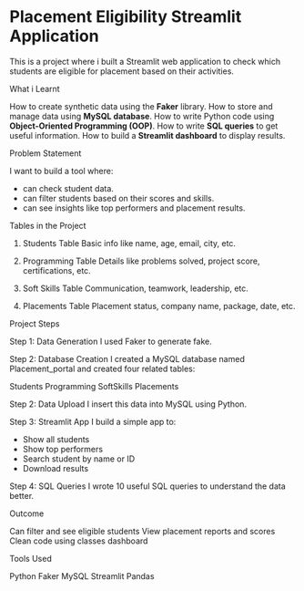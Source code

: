 # Placement Eligibility Streamlit Application

This is a project where i built a Streamlit web application to check which students are eligible for placement based on their activities.


What i Learnt

How to create synthetic data using the **Faker** library.
How to store and manage data using **MySQL database**.
How to write Python code using **Object-Oriented Programming (OOP)**.
How to write **SQL queries** to get useful information.
How to build a **Streamlit dashboard** to display results.


Problem Statement

I want to build a tool where:
- can check student data.
- can filter students based on their scores and skills.
- can see insights like top performers and placement results.


Tables in the Project

1. Students Table
Basic info like name, age, email, city, etc.

2. Programming Table
Details like problems solved, project score, certifications, etc.

3. Soft Skills Table
Communication, teamwork, leadership, etc.

4. Placements Table
Placement status, company name, package, date, etc.


Project Steps

Step 1: Data Generation
I used Faker to generate fake.

Step 2: Database Creation
I created a MySQL database named Placement_portal and created four related tables:

Students
Programming
SoftSkills
Placements

Step 2: Data Upload
I insert this data into MySQL using Python.

Step 3: Streamlit App
I build a simple app to:
- Show all students
- Show top performers
- Search student by name or ID
- Download results

Step 4: SQL Queries
I wrote 10 useful SQL queries to understand the data better.

Outcome

Can filter and see eligible students
View placement reports and scores
Clean code using classes
dashboard


Tools Used

Python
Faker
MySQL
Streamlit
Pandas

